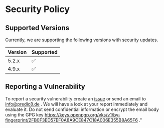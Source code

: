 # Security Policy

## Supported Versions

Currently, we are supporting the following versions with security updates.

| Version | Supported          |
| ------- | ------------------ |
| 5.2.x   | :white_check_mark: |
| 4.9.x   | :white_check_mark: |

## Reporting a Vulnerability

To report a security vulnerability create an [issue](https://github.com/membrane/service-proxy/issues) or send an email to info@predic8.de . We will have a look at your report immediately and evaluate it. Do not send confidential information or encrypt the email body using the GPG key https://keys.openpgp.org/vks/v1/by-fingerprint/2FB0F3ED57EF0A8A9CE847C18A006E355B8A65F6 ."

